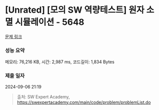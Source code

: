 # [Unrated] [모의 SW 역량테스트] 원자 소멸 시뮬레이션 - 5648 

[문제 링크](https://swexpertacademy.com/main/code/problem/problemDetail.do?contestProbId=AWXRFInKex8DFAUo) 

### 성능 요약

메모리: 76,216 KB, 시간: 2,987 ms, 코드길이: 1,834 Bytes

### 제출 일자

2024-09-06 21:19



> 출처: SW Expert Academy, https://swexpertacademy.com/main/code/problem/problemList.do